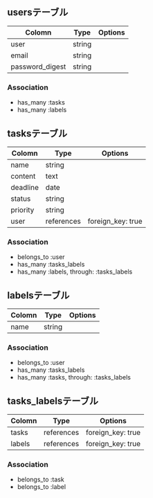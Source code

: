 ## usersテーブル

|Colomn|Type|Options|
|------|------|------|
|user|string| |
|email|string| |
|password_digest|string| |

### Association
- has_many :tasks
- has_many :labels

## tasksテーブル

|Colomn|Type|Options|
|------|------|------|
|name|string| |
|content|text| |
|deadline|date| |
|status|string| |
|priority|string| |
|user|references|foreign_key: true|

### Association
- belongs_to :user
- has_many :tasks_labels
- has_many :labels, through: :tasks_labels


## labelsテーブル

|Colomn|Type|Options|
|------|------|------|
|name|string| |

### Association
- belongs_to :user
- has_many :tasks_labels
- has_many :tasks, through: :tasks_labels


## tasks_labelsテーブル
|Colomn|Type|Options|
|------|------|------|
|tasks|references|foreign_key: true|
|labels|references|foreign_key: true|

### Association
- belongs_to :task
- belongs_to :label
